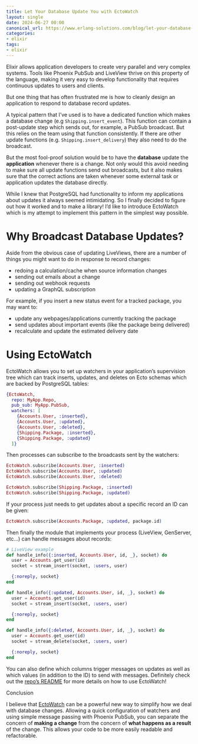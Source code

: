 ```yaml
---
title: Let Your Database Update You with EctoWatch
layout: single
date: 2024-06-27 00:00
canonical_url: https://www.erlang-solutions.com/blog/let-your-database-update-you-with-ectowatch/
categories:
- elixir
tags:
- elixir
---
```


Elixir allows application developers to create very parallel and very complex systems. Tools like Phoenix PubSub and LiveView thrive on this property of the language, making it very easy to develop functionality that requires continuous updates to users and clients.

But one thing that has often frustrated me is how to cleanly design an application to respond to database record updates.

A typical pattern that I’ve used is to have a dedicated function which makes a database change (e.g `Shipping.insert_event`). This function can contain a post-update step which sends out, for example, a PubSub broadcast. But this relies on the team using that function consistently. If there are other update functions (e.g. `Shipping.insert_delivery`) they also need to do the broadcast.

But the most fool-proof solution would be to have the **database** update the **application** whenever there is a change. Not only would this avoid needing to make sure all update functions send out broadcasts, but it also makes sure that the correct actions are taken whenever some external task or application updates the database directly.

While I knew that PostgreSQL had functionality to inform my applications about updates it always seemed intimidating. So I finally decided to figure out how it worked and to make a library! I’d like to introduce EctoWatch which is my attempt to implement this pattern in the simplest way possible.

# Why Broadcast Database Updates?

Aside from the obvious case of updating LiveViews, there are a number of things you might want to do in response to record changes:

 * redoing a calculation/cache when source information changes
 * sending out emails about a change
 * sending out webhook requests
 * updating a GraphQL subscription

For example, if you insert a new status event for a tracked package, you may want to:

 * update any webpages/applications currently tracking the package
 * send updates about important events (like the package being delivered)
 * recalculate and update the estimated delivery date

# Using EctoWatch

EctoWatch allows you to set up watchers in your application’s supervision tree which can track inserts, updates, and deletes on Ecto schemas which are backed by PostgreSQL tables:

```elixir
{EctoWatch,
  repo: MyApp.Repo,
  pub_sub: MyApp.PubSub,
  watchers: [
    {Accounts.User, :inserted},
    {Accounts.User, :updated},
    {Accounts.User, :deleted},
    {Shipping.Package, :inserted},
    {Shipping.Package, :updated}
  ]}
```

Then processes can subscribe to the broadcasts sent by the watchers:

```elixir
EctoWatch.subscribe(Accounts.User, :inserted)
EctoWatch.subscribe(Accounts.User, :updated)
EctoWatch.subscribe(Accounts.User, :deleted)

EctoWatch.subscribe(Shipping.Package, :inserted)
EctoWatch.subscribe(Shipping.Package, :updated)
```

If your process just needs to get updates about a specific record an ID can be given:

```elixir
EctoWatch.subscribe(Accounts.Package, :updated, package.id)
```

Then finally the module that implements your process (LiveView, GenServer, etc…) can handle messages about records:

```elixir
# LiveView example
def handle_info({:inserted, Accounts.User, id, _}, socket) do
  user = Accounts.get_user(id)
  socket = stream_insert(socket, :users, user)

  {:noreply, socket}
end

def handle_info({:updated, Accounts.User, id, _}, socket) do
  user = Accounts.get_user(id)
  socket = stream_insert(socket, :users, user)

  {:noreply, socket}
end

def handle_info({:deleted, Accounts.User, id, _}, socket) do
  user = Accounts.get_user(id)
  socket = stream_delete(socket, :users, user)

  {:noreply, socket}
end
```

You can also define which columns trigger messages on updates as well as which values (in addition to the ID) to send with messages. Definitely check out the [repo’s README](https://github.com/cheerfulstoic/ecto_watch) for more details on how to use EctoWatch!

Conclusion

I believe that [EctoWatch](https://github.com/cheerfulstoic/ecto_watch) can be a powerful new way to simplify how we deal with database changes. Allowing a quick configuration of watchers and using simple message passing with Phoenix PubSub, you can separate the concern of **making a change** from the concern of **what happens as a result** of the change. This allows your code to be more easily readable and refactorable.
